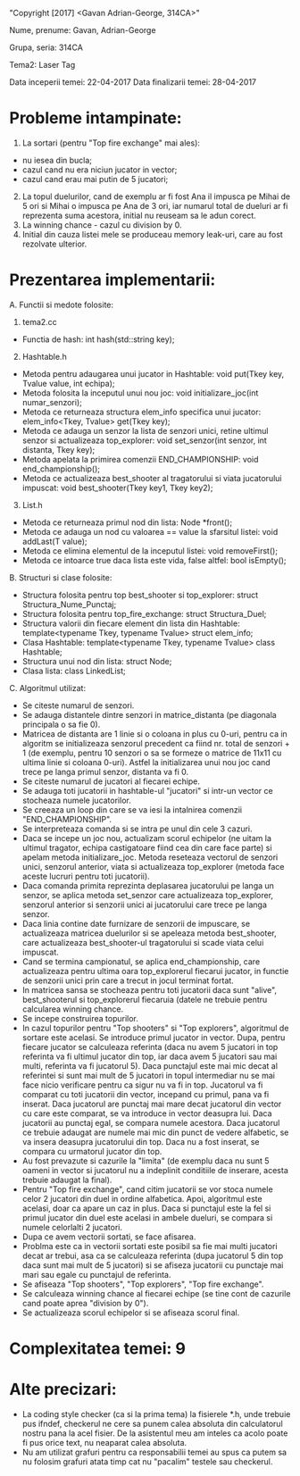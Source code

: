 "Copyright [2017] <Gavan Adrian-George, 314CA>"

Nume, prenume: Gavan, Adrian-George

Grupa, seria: 314CA

Tema2: Laser Tag

Data inceperii temei: 22-04-2017
Data finalizarii temei: 28-04-2017

Probleme intampinate:
=====================

1. La sortari (pentru "Top fire exchange" mai ales):
- nu iesea din bucla;
- cazul cand nu era niciun jucator in vector;
- cazul cand erau mai putin de 5 jucatori;
2. La topul duelurilor, cand de exemplu ar fi fost Ana il impusca pe Mihai de 5
ori si Mihai o impusca pe Ana de 3 ori, iar numarul total de dueluri ar fi
reprezenta suma acestora, initial nu reuseam sa le adun corect.
3. La winning chance - cazul cu division by 0.
4. Initial din cauza listei mele se produceau memory leak-uri, care au fost
rezolvate ulterior.

Prezentarea implementarii:
==========================

A. Functii si medote folosite:
1. tema2.cc
- Functia de hash:
int hash(std::string key);
2. Hashtable.h
- Metoda pentru adaugarea unui jucator in Hashtable:
void put(Tkey key, Tvalue value, int echipa);
- Metoda folosita la inceputul unui nou joc:
void initializare_joc(int numar_senzori);
- Metoda ce returneaza structura elem_info specifica unui jucator:
elem_info<Tkey, Tvalue> get(Tkey key);
- Metoda ce adauga un senzor la lista de senzori unici, retine ultimul senzor si
actualizeaza top_explorer:
void set_senzor(int senzor, int distanta, Tkey key);
- Metoda apelata la primirea comenzii END_CHAMPIONSHIP:
void end_championship();
- Metoda ce actualizeaza best_shooter al tragatorului si viata jucatorului
impuscat:
void best_shooter(Tkey key1, Tkey key2);
3. List.h
- Metoda ce returneaza primul nod din lista:
Node<T> *front();
- Metoda ce adauga un nod cu valoarea == value la sfarsitul listei:
void addLast(T value);
- Metoda ce elimina elementul de la inceputul listei:
void removeFirst();
- Metoda ce intoarce true daca lista este vida, false altfel:
bool isEmpty();

B. Structuri si clase folosite:
- Structura folosita pentru top best_shooter si top_explorer:
struct Structura_Nume_Punctaj;
- Structura folosita pentru top_fire_exchange:
struct Structura_Duel;
- Structura valorii din fiecare element din lista din Hashtable:
template<typename Tkey, typename Tvalue> struct elem_info;
- Clasa Hashtable:
template<typename Tkey, typename Tvalue> class Hashtable;
- Structura unui nod din lista:
struct Node;
- Clasa lista:
class LinkedList;

C. Algoritmul utilizat:
- Se citeste numarul de senzori.
- Se adauga distantele dintre senzori in matrice_distanta (pe diagonala
principala o sa fie 0).
- Matricea de distanta are 1 linie si o coloana in plus cu 0-uri, pentru ca in
algoritm se initializeaza senzorul precedent ca fiind nr. total de senzori + 1
(de exemplu, pentru 10 senzori o sa se formeze o matrice de 11x11 cu ultima
linie si coloana 0-uri). Astfel la initializarea unui nou joc cand trece pe
langa primul senzor, distanta va fi 0.
- Se citeste numarul de jucatori al fiecarei echipe.
- Se adauga toti jucatorii in hashtable-ul "jucatori" si intr-un vector ce
stocheaza numele jucatorilor.
- Se creeaza un loop din care se va iesi la intalnirea comenzii
"END_CHAMPIONSHIP".
- Se interpreteaza comanda si se intra pe unul din cele 3 cazuri.
- Daca se incepe un joc nou, actualizam scorul echipelor (ne uitam la ultimul
tragator, echipa castigatoare fiind cea din care face parte) si apelam metoda
initializare_joc. Metoda reseteaza vectorul de senzori unici, senzorul
anterior, viata si actualizeaza top_explorer (metoda face aceste lucruri pentru
toti jucatorii).
- Daca comanda primita reprezinta deplasarea jucatorului pe langa un senzor,
se aplica metoda set_senzor care actualizeaza top_explorer, senzorul anterior
si senzorii unici ai jucatorului care trece pe langa senzor.
- Daca linia contine date furnizare de senzorii de impuscare, se actualizeaza
matricea duelurilor si se apeleaza metoda best_shooter, care actualizeaza
best_shooter-ul tragatorului si scade viata celui impuscat.
- Cand se termina campionatul, se aplica end_championship, care actualizeaza
pentru ultima oara top_explorerul fiecarui jucator, in functie de senzorii
unici prin care a trecut in jocul terminat fortat.
- In matricea sansa se stocheaza pentru toti jucatorii daca sunt "alive",
best_shooterul si top_explorerul fiecaruia (datele ne trebuie pentru calcularea
winning chance.
- Se incepe construirea topurilor.
- In cazul topurilor pentru "Top shooters" si "Top explorers", algoritmul de
sortare este acelasi. Se introduce primul jucator in vector. Dupa, pentru
fiecare jucator se calculeaza referinta (daca nu avem 5 jucatori in top
referinta va fi ultimul jucator din top, iar daca avem 5 jucatori sau mai
multi, referinta va fi jucatorul 5). Daca punctajul este mai mic decat al
referintei si sunt mai mult de 5 jucatori in topul intermediar nu se mai face
nicio verificare pentru ca sigur nu va fi in top. Jucatorul va fi comparat
cu toti jucatorii din vector, incepand cu primul, pana va fi inserat. Daca
jucatorul are punctaj mai mare decat jucatorul din vector cu care este comparat,
se va introduce in vector deasupra lui. Daca jucatorii au punctaj egal, se
compara numele acestora. Daca jucatorul ce trebuie adaugat are numele mai mic
din punct de vedere alfabetic, se va insera deasupra jucatorului din top. Daca
nu a fost inserat, se compara cu urmatorul jucator din top.
- Au fost prevazute si cazurile la "limita" (de exemplu daca nu sunt 5 oameni in
vector si jucatorul nu a indeplinit conditiile de inserare, acesta trebuie
adaugat la final).
- Pentru "Top fire exchange", cand citim jucatorii se vor stoca numele celor 2
jucatori din duel in ordine alfabetica. Apoi, algoritmul este acelasi, doar ca
apare un caz in plus. Daca si punctajul este la fel si primul jucator din duel
este acelasi in ambele dueluri, se compara si numele celorlalti 2 jucatori.
- Dupa ce avem vectorii sortati, se face afisarea.
- Problma este ca in vectorii sortati este posibil sa fie mai multi jucatori
decat ar trebui, asa ca se calculeaza referinta (dupa jucatorul 5 din top daca
sunt mai mult de 5 jucatori) si se afiseza jucatorii cu punctaje mai mari sau
egale cu punctajul de referinta.
- Se afiseaza "Top shooters", "Top explorers", "Top fire exchange".
- Se calculeaza winning chance al fiecarei echipe (se tine cont de cazurile
cand poate aprea "division by 0").
- Se actualizeaza scorul echipelor si se afiseaza scorul final.

Complexitatea temei: 9
======================

Alte precizari:
===============
- La coding style checker (ca si la prima tema) la fisierele *.h, unde trebuie
pus ifndef, checkerul ne cere sa punem calea absoluta din calculatorul nostru
pana la acel fisier. De la asistentul meu am inteles ca acolo poate fi pus
orice text, nu neaparat calea absoluta.
- Nu am utilizat grafuri pentru ca responsabilii temei au spus ca putem sa nu
folosim grafuri atata timp cat nu "pacalim" testele sau checkerul.
